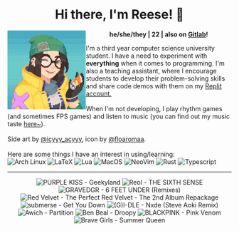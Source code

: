 <h1 align="center">Hi there, I'm Reese! 👋</h1>
<img src="kj.png" alt="Pixel art of Killjoy from the game Valorant." align="left" width="35%">

<p align="center">
  <b>he/she/they | 22 | also on <a href="https://gitlab.com/renys">Gitlab</a>!</b>
</p>

<p>
  I'm a third year computer science university student. I have a need to experiment with <strong>everything</strong> when it comes to programming. I'm also a teaching assistant, where I encourage students to develop their problem-solving skills and share code demos with them on my <a href="https://replit.com/@renys">Replit account.</a>
  <br><br>
  When I'm not developing, I play rhythm games (and sometimes FPS games) and listen to music (you can find out my music taste <a href="https://www.last.fm/user/i-dle">here~</a>).
  <br><br>
  Side art by <a href="https://www.reddit.com/r/PixelArt/comments/x6eupf/henloooo_sharing_my_valorant_pixel_fanart/">@icyyy_acyyy</a>, icon by <a href="https://twitter.com/floaromaa/status/1544156562326839296">@floaromaa</a>.
  <br><br>
  Here are some things I have an interest in using/learning:
  <br>
  <img alt="Arch Linux" src="https://img.shields.io/badge/Arch_BTW-1793D1?style=for-the-badge&logo=arch-linux&logoColor=white"/>
  <img alt="LaTeX" src="https://img.shields.io/badge/LaTeX-47A141?style=for-the-badge&logo=LaTeX&logoColor=white"/>
  <img alt="Lua" src="https://img.shields.io/badge/Lua-2C2D72?style=for-the-badge&logo=lua&logoColor=white"/>
  <img alt="MacOS" src="https://img.shields.io/badge/MacOS-000000?style=for-the-badge&logo=apple&logoColor=white"/>
  <img alt="NeoVim" src="https://img.shields.io/badge/NeoVim-%2357A143.svg?&style=for-the-badge&logo=neovim&logoColor=white"/>
  <img alt="Rust" src="https://img.shields.io/badge/Rust-black?style=for-the-badge&logo=rust&logoColor=#E57324"/>
  <img alt="Typescript" src="https://img.shields.io/badge/TypeScript-007ACC?style=for-the-badge&logo=typescript&logoColor=white"/>
</p>
<hr class="dotted">
<!-- lastfm -->
<p align="center"><img src="https://lastfm.freetls.fastly.net/i/u/64s/db8f748f94c68439c052a593a6cf67f5.jpg" title="PURPLE KISS - Geekyland"> <img src="https://lastfm.freetls.fastly.net/i/u/64s/1ee3c4a1d60c414d9f45ff876060931c.png" title="Reol - THE SIXTH SENSE"> <img src="https://lastfm.freetls.fastly.net/i/u/64s/c17c99b8d60a5859e3bc29183182d493.jpg" title="GRAVEDGR - 6 FEET UNDER (Remixes)"> <img src="https://lastfm.freetls.fastly.net/i/u/64s/d31c361f1d65a46ed1d6aeaa99a23b9a.jpg" title="Red Velvet - The Perfect Red Velvet - The 2nd Album Repackage"> <img src="https://lastfm.freetls.fastly.net/i/u/64s/fe327d2715f0725fa59f0b2117d56c7c.jpg" title="submerse - Get You Down"> <img src="https://lastfm.freetls.fastly.net/i/u/64s/dbd7fb13b1f56dcba409cb68ceaf77c9.jpg" title="(G)I-DLE - Nxde (Steve Aoki Remix)"> <img src="https://lastfm.freetls.fastly.net/i/u/64s/a17e1db844bf711a966a934b551f5e29.jpg" title="Awich - Partition"> <img src="https://lastfm.freetls.fastly.net/i/u/64s/19eaaeb4ba079acda3ed8ecb43af8f2e.jpg" title="Ben Beal - Droopy"> <img src="https://lastfm.freetls.fastly.net/i/u/64s/1386df18af239aa912623b9f035a3a8a.jpg" title="BLACKPINK - Pink Venom"> <img src="https://lastfm.freetls.fastly.net/i/u/64s/d5f2540d7a030ff687278c87649a1f09.png" title="Brave Girls - Summer Queen"> </p>
